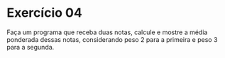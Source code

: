 # Exercício 04

Faça um programa que receba duas notas, calcule e mostre a média ponderada dessas notas, considerando peso 2 para a primeira e peso 3 para a segunda.
